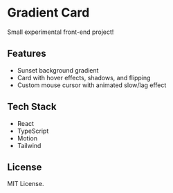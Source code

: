 # Gradient Card

Small experimental front-end project!

## Features

- Sunset background gradient
- Card with hover effects, shadows, and flipping
- Custom mouse cursor with animated slow/lag effect

## Tech Stack

- React
- TypeScript
- Motion
- Tailwind

## License

MIT License.
